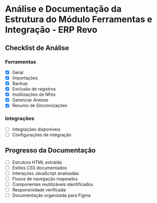 # Análise e Documentação da Estrutura do Módulo Ferramentas e Integração - ERP Revo

## Checklist de Análise

### Ferramentas

- [x] Geral
- [x] Importações
- [x] Backup
- [x] Exclusão de registros
- [x] Inutilizações de NFes
- [x] Gerenciar Anexos
- [x] Resumo de Sincronizações

### Integrações

- [ ] Integrações disponíveis
- [ ] Configurações de integração

## Progresso da Documentação

- [ ] Estrutura HTML extraída
- [ ] Estilos CSS documentados
- [ ] Interações JavaScript analisadas
- [ ] Fluxos de navegação mapeados
- [ ] Componentes reutilizáveis identificados
- [ ] Responsividade verificada
- [ ] Documentação organizada para Figma
